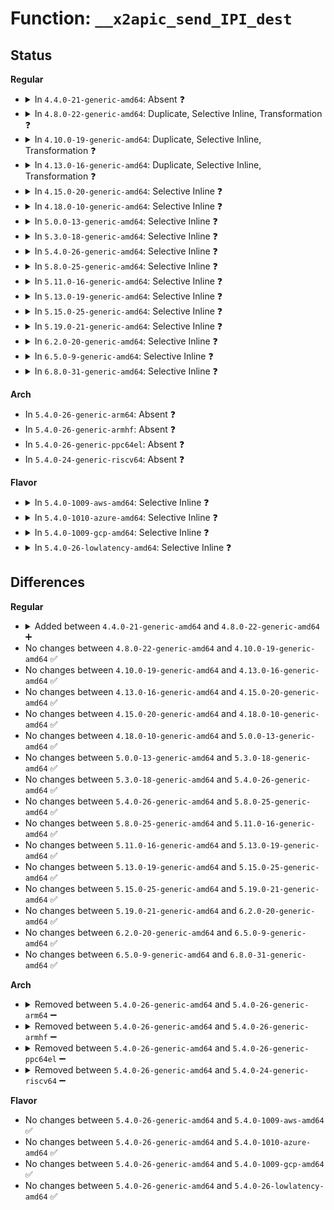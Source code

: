 # Function: <code>__x2apic_send_IPI_dest</code>

## Status
<b>Regular</b>
<ul>
<li>
<details>
<summary>In <code>4.4.0-21-generic-amd64</code>: Absent ❓</summary>

```json
{
  "name": "__x2apic_send_IPI_dest",
  "collision_type": "Static Duplication",
  "inline_type": "Full",
  "funcs": [
    {
      "addr": 18446744071579211913,
      "name": "__x2apic_send_IPI_dest",
      "external": false,
      "loc": "arch/x86/include/asm/x2apic.h:23",
      "file": "arch/x86/kernel/apic/x2apic_phys.c",
      "inline": "not declared, inlined",
      "caller_inline": [
        "arch/x86/kernel/apic/x2apic_phys.c:__x2apic_send_IPI_mask"
      ],
      "caller_func": []
    },
    {
      "addr": 18446744071579213098,
      "name": "__x2apic_send_IPI_dest",
      "external": false,
      "loc": "arch/x86/include/asm/x2apic.h:23",
      "file": "arch/x86/kernel/apic/x2apic_cluster.c",
      "inline": "not declared, inlined",
      "caller_inline": [
        "arch/x86/kernel/apic/x2apic_cluster.c:__x2apic_send_IPI_mask"
      ],
      "caller_func": []
    }
  ],
  "symbols": []
}
```
</details>
</li>
<li>
<details>
<summary>In <code>4.8.0-22-generic-amd64</code>: Duplicate, Selective Inline, Transformation ❓</summary>

```c
void __x2apic_send_IPI_dest(unsigned int apicid, int vector, unsigned int dest)
```

```json
{
  "name": "__x2apic_send_IPI_dest",
  "collision_type": "Static Duplication",
  "inline_type": "Selective",
  "funcs": [
    {
      "addr": 18446744071579212336,
      "name": "__x2apic_send_IPI_dest",
      "external": false,
      "loc": "arch/x86/include/asm/x2apic.h:23",
      "file": "arch/x86/kernel/apic/x2apic_phys.c",
      "inline": "not declared, inlined",
      "caller_inline": [],
      "caller_func": [
        "arch/x86/kernel/apic/x2apic_phys.c:__x2apic_send_IPI_mask",
        "arch/x86/kernel/apic/x2apic_phys.c:x2apic_send_IPI"
      ]
    },
    {
      "addr": 18446744071579213088,
      "name": "__x2apic_send_IPI_dest",
      "external": false,
      "loc": "arch/x86/include/asm/x2apic.h:23",
      "file": "arch/x86/kernel/apic/x2apic_cluster.c",
      "inline": "seen, unknown",
      "caller_inline": [],
      "caller_func": [
        "arch/x86/kernel/apic/x2apic_cluster.c:__x2apic_send_IPI_mask",
        "arch/x86/kernel/apic/x2apic_cluster.c:x2apic_send_IPI"
      ]
    }
  ],
  "symbols": [
    {
      "addr": 18446744071579212336,
      "name": "__x2apic_send_IPI_dest.constprop.4",
      "section": ".text",
      "bind": "STB_LOCAL",
      "size": 53
    },
    {
      "addr": 18446744071579213088,
      "name": "__x2apic_send_IPI_dest",
      "section": ".text",
      "bind": "STB_LOCAL",
      "size": 54
    }
  ]
}
```
</details>
</li>
<li>
<details>
<summary>In <code>4.10.0-19-generic-amd64</code>: Duplicate, Selective Inline, Transformation ❓</summary>

```c
void __x2apic_send_IPI_dest(unsigned int apicid, int vector, unsigned int dest)
```

```json
{
  "name": "__x2apic_send_IPI_dest",
  "collision_type": "Static Duplication",
  "inline_type": "Selective",
  "funcs": [
    {
      "addr": 18446744071579224032,
      "name": "__x2apic_send_IPI_dest",
      "external": false,
      "loc": "arch/x86/include/asm/x2apic.h:23",
      "file": "arch/x86/kernel/apic/x2apic_phys.c",
      "inline": "not declared, inlined",
      "caller_inline": [],
      "caller_func": [
        "arch/x86/kernel/apic/x2apic_phys.c:__x2apic_send_IPI_mask",
        "arch/x86/kernel/apic/x2apic_phys.c:x2apic_send_IPI"
      ]
    },
    {
      "addr": 18446744071579224800,
      "name": "__x2apic_send_IPI_dest",
      "external": false,
      "loc": "arch/x86/include/asm/x2apic.h:23",
      "file": "arch/x86/kernel/apic/x2apic_cluster.c",
      "inline": "seen, unknown",
      "caller_inline": [],
      "caller_func": [
        "arch/x86/kernel/apic/x2apic_cluster.c:__x2apic_send_IPI_mask",
        "arch/x86/kernel/apic/x2apic_cluster.c:x2apic_send_IPI"
      ]
    }
  ],
  "symbols": [
    {
      "addr": 18446744071579224032,
      "name": "__x2apic_send_IPI_dest.constprop.4",
      "section": ".text",
      "bind": "STB_LOCAL",
      "size": 53
    },
    {
      "addr": 18446744071579224800,
      "name": "__x2apic_send_IPI_dest",
      "section": ".text",
      "bind": "STB_LOCAL",
      "size": 54
    }
  ]
}
```
</details>
</li>
<li>
<details>
<summary>In <code>4.13.0-16-generic-amd64</code>: Duplicate, Selective Inline, Transformation ❓</summary>

```c
void __x2apic_send_IPI_dest(unsigned int apicid, int vector, unsigned int dest)
```

```json
{
  "name": "__x2apic_send_IPI_dest",
  "collision_type": "Static Duplication",
  "inline_type": "Selective",
  "funcs": [
    {
      "addr": 18446744071579221744,
      "name": "__x2apic_send_IPI_dest",
      "external": false,
      "loc": "arch/x86/include/asm/x2apic.h:23",
      "file": "arch/x86/kernel/apic/x2apic_phys.c",
      "inline": "not declared, inlined",
      "caller_inline": [],
      "caller_func": [
        "arch/x86/kernel/apic/x2apic_phys.c:__x2apic_send_IPI_mask",
        "arch/x86/kernel/apic/x2apic_phys.c:x2apic_send_IPI"
      ]
    },
    {
      "addr": 18446744071579222560,
      "name": "__x2apic_send_IPI_dest",
      "external": false,
      "loc": "arch/x86/include/asm/x2apic.h:23",
      "file": "arch/x86/kernel/apic/x2apic_cluster.c",
      "inline": "seen, unknown",
      "caller_inline": [],
      "caller_func": [
        "arch/x86/kernel/apic/x2apic_cluster.c:__x2apic_send_IPI_mask",
        "arch/x86/kernel/apic/x2apic_cluster.c:x2apic_send_IPI"
      ]
    }
  ],
  "symbols": [
    {
      "addr": 18446744071579221744,
      "name": "__x2apic_send_IPI_dest.constprop.3",
      "section": ".text",
      "bind": "STB_LOCAL",
      "size": 53
    },
    {
      "addr": 18446744071579222560,
      "name": "__x2apic_send_IPI_dest",
      "section": ".text",
      "bind": "STB_LOCAL",
      "size": 54
    }
  ]
}
```
</details>
</li>
<li>
<details>
<summary>In <code>4.15.0-20-generic-amd64</code>: Selective Inline ❓</summary>

```c
void __x2apic_send_IPI_dest(unsigned int apicid, int vector, unsigned int dest)
```

```json
{
  "name": "__x2apic_send_IPI_dest",
  "collision_type": "Unique Global",
  "inline_type": "Selective",
  "funcs": [
    {
      "addr": 18446744071579238533,
      "name": "__x2apic_send_IPI_dest",
      "external": true,
      "loc": "arch/x86/kernel/apic/x2apic_phys.c:114",
      "file": "arch/x86/kernel/apic/x2apic_phys.c",
      "inline": "not declared, inlined",
      "caller_inline": [
        "arch/x86/kernel/apic/x2apic_phys.c:__x2apic_send_IPI_mask",
        "arch/x86/kernel/apic/x2apic_phys.c:x2apic_send_IPI"
      ],
      "caller_func": [
        "arch/x86/kernel/apic/x2apic_cluster.c:__x2apic_send_IPI_mask",
        "arch/x86/kernel/apic/x2apic_cluster.c:x2apic_send_IPI"
      ]
    }
  ],
  "symbols": [
    {
      "addr": 18446744071579238784,
      "name": "__x2apic_send_IPI_dest",
      "section": ".text",
      "bind": "STB_GLOBAL",
      "size": 54
    }
  ]
}
```
</details>
</li>
<li>
<details>
<summary>In <code>4.18.0-10-generic-amd64</code>: Selective Inline ❓</summary>

```c
void __x2apic_send_IPI_dest(unsigned int apicid, int vector, unsigned int dest)
```

```json
{
  "name": "__x2apic_send_IPI_dest",
  "collision_type": "Unique Global",
  "inline_type": "Selective",
  "funcs": [
    {
      "addr": 18446744071579250799,
      "name": "__x2apic_send_IPI_dest",
      "external": true,
      "loc": "arch/x86/kernel/apic/x2apic_phys.c:114",
      "file": "arch/x86/kernel/apic/x2apic_phys.c",
      "inline": "not declared, inlined",
      "caller_inline": [
        "arch/x86/kernel/apic/x2apic_phys.c:__x2apic_send_IPI_mask",
        "arch/x86/kernel/apic/x2apic_phys.c:x2apic_send_IPI"
      ],
      "caller_func": [
        "arch/x86/kernel/apic/x2apic_cluster.c:__x2apic_send_IPI_mask",
        "arch/x86/kernel/apic/x2apic_cluster.c:x2apic_send_IPI"
      ]
    }
  ],
  "symbols": [
    {
      "addr": 18446744071579251264,
      "name": "__x2apic_send_IPI_dest",
      "section": ".text",
      "bind": "STB_GLOBAL",
      "size": 54
    }
  ]
}
```
</details>
</li>
<li>
<details>
<summary>In <code>5.0.0-13-generic-amd64</code>: Selective Inline ❓</summary>

```c
void __x2apic_send_IPI_dest(unsigned int apicid, int vector, unsigned int dest)
```

```json
{
  "name": "__x2apic_send_IPI_dest",
  "collision_type": "Unique Global",
  "inline_type": "Selective",
  "funcs": [
    {
      "addr": 18446744071579274831,
      "name": "__x2apic_send_IPI_dest",
      "external": true,
      "loc": "arch/x86/kernel/apic/x2apic_phys.c:114",
      "file": "arch/x86/kernel/apic/x2apic_phys.c",
      "inline": "not declared, inlined",
      "caller_inline": [
        "arch/x86/kernel/apic/x2apic_phys.c:__x2apic_send_IPI_mask",
        "arch/x86/kernel/apic/x2apic_phys.c:x2apic_send_IPI"
      ],
      "caller_func": [
        "arch/x86/kernel/apic/x2apic_cluster.c:__x2apic_send_IPI_mask",
        "arch/x86/kernel/apic/x2apic_cluster.c:x2apic_send_IPI"
      ]
    }
  ],
  "symbols": [
    {
      "addr": 18446744071579275072,
      "name": "__x2apic_send_IPI_dest",
      "section": ".text",
      "bind": "STB_GLOBAL",
      "size": 54
    }
  ]
}
```
</details>
</li>
<li>
<details>
<summary>In <code>5.3.0-18-generic-amd64</code>: Selective Inline ❓</summary>

```c
void __x2apic_send_IPI_dest(unsigned int apicid, int vector, unsigned int dest)
```

```json
{
  "name": "__x2apic_send_IPI_dest",
  "collision_type": "Unique Global",
  "inline_type": "Selective",
  "funcs": [
    {
      "addr": 18446744071579289199,
      "name": "__x2apic_send_IPI_dest",
      "external": true,
      "loc": "arch/x86/kernel/apic/x2apic_phys.c:114",
      "file": "arch/x86/kernel/apic/x2apic_phys.c",
      "inline": "not declared, inlined",
      "caller_inline": [
        "arch/x86/kernel/apic/x2apic_phys.c:__x2apic_send_IPI_mask",
        "arch/x86/kernel/apic/x2apic_phys.c:x2apic_send_IPI"
      ],
      "caller_func": [
        "arch/x86/kernel/apic/x2apic_cluster.c:__x2apic_send_IPI_mask",
        "arch/x86/kernel/apic/x2apic_cluster.c:x2apic_send_IPI"
      ]
    }
  ],
  "symbols": [
    {
      "addr": 18446744071579289456,
      "name": "__x2apic_send_IPI_dest",
      "section": ".text",
      "bind": "STB_GLOBAL",
      "size": 54
    }
  ]
}
```
</details>
</li>
<li>
<details>
<summary>In <code>5.4.0-26-generic-amd64</code>: Selective Inline ❓</summary>

```c
void __x2apic_send_IPI_dest(unsigned int apicid, int vector, unsigned int dest)
```

```json
{
  "name": "__x2apic_send_IPI_dest",
  "collision_type": "Unique Global",
  "inline_type": "Selective",
  "funcs": [
    {
      "addr": 18446744071579295087,
      "name": "__x2apic_send_IPI_dest",
      "external": true,
      "loc": "arch/x86/kernel/apic/x2apic_phys.c:109",
      "file": "arch/x86/kernel/apic/x2apic_phys.c",
      "inline": "not declared, inlined",
      "caller_inline": [
        "arch/x86/kernel/apic/x2apic_phys.c:__x2apic_send_IPI_mask",
        "arch/x86/kernel/apic/x2apic_phys.c:x2apic_send_IPI"
      ],
      "caller_func": [
        "arch/x86/kernel/apic/x2apic_cluster.c:__x2apic_send_IPI_mask",
        "arch/x86/kernel/apic/x2apic_cluster.c:x2apic_send_IPI"
      ]
    }
  ],
  "symbols": [
    {
      "addr": 18446744071579295376,
      "name": "__x2apic_send_IPI_dest",
      "section": ".text",
      "bind": "STB_GLOBAL",
      "size": 54
    }
  ]
}
```
</details>
</li>
<li>
<details>
<summary>In <code>5.8.0-25-generic-amd64</code>: Selective Inline ❓</summary>

```c
void __x2apic_send_IPI_dest(unsigned int apicid, int vector, unsigned int dest)
```

```json
{
  "name": "__x2apic_send_IPI_dest",
  "collision_type": "Unique Global",
  "inline_type": "Selective",
  "funcs": [
    {
      "addr": 18446744071579324911,
      "name": "__x2apic_send_IPI_dest",
      "external": true,
      "loc": "arch/x86/kernel/apic/x2apic_phys.c:109",
      "file": "arch/x86/kernel/apic/x2apic_phys.c",
      "inline": "not declared, inlined",
      "caller_inline": [
        "arch/x86/kernel/apic/x2apic_phys.c:__x2apic_send_IPI_mask",
        "arch/x86/kernel/apic/x2apic_phys.c:x2apic_send_IPI"
      ],
      "caller_func": [
        "arch/x86/kernel/apic/x2apic_cluster.c:__x2apic_send_IPI_mask",
        "arch/x86/kernel/apic/x2apic_cluster.c:x2apic_send_IPI"
      ]
    }
  ],
  "symbols": [
    {
      "addr": 18446744071579325280,
      "name": "__x2apic_send_IPI_dest",
      "section": ".text",
      "bind": "STB_GLOBAL",
      "size": 54
    }
  ]
}
```
</details>
</li>
<li>
<details>
<summary>In <code>5.11.0-16-generic-amd64</code>: Selective Inline ❓</summary>

```c
void __x2apic_send_IPI_dest(unsigned int apicid, int vector, unsigned int dest)
```

```json
{
  "name": "__x2apic_send_IPI_dest",
  "collision_type": "Unique Global",
  "inline_type": "Selective",
  "funcs": [
    {
      "addr": 18446744071579326498,
      "name": "__x2apic_send_IPI_dest",
      "external": true,
      "loc": "arch/x86/kernel/apic/x2apic_phys.c:120",
      "file": "arch/x86/kernel/apic/x2apic_phys.c",
      "inline": "not declared, inlined",
      "caller_inline": [
        "arch/x86/kernel/apic/x2apic_phys.c:__x2apic_send_IPI_mask",
        "arch/x86/kernel/apic/x2apic_phys.c:x2apic_send_IPI"
      ],
      "caller_func": [
        "arch/x86/kernel/apic/x2apic_cluster.c:__x2apic_send_IPI_mask",
        "arch/x86/kernel/apic/x2apic_cluster.c:x2apic_send_IPI"
      ]
    }
  ],
  "symbols": [
    {
      "addr": 18446744071579326912,
      "name": "__x2apic_send_IPI_dest",
      "section": ".text",
      "bind": "STB_GLOBAL",
      "size": 54
    }
  ]
}
```
</details>
</li>
<li>
<details>
<summary>In <code>5.13.0-19-generic-amd64</code>: Selective Inline ❓</summary>

```c
void __x2apic_send_IPI_dest(unsigned int apicid, int vector, unsigned int dest)
```

```json
{
  "name": "__x2apic_send_IPI_dest",
  "collision_type": "Unique Global",
  "inline_type": "Selective",
  "funcs": [
    {
      "addr": 18446744071579329264,
      "name": "__x2apic_send_IPI_dest",
      "external": true,
      "loc": "arch/x86/kernel/apic/x2apic_phys.c:120",
      "file": "arch/x86/kernel/apic/x2apic_phys.c",
      "inline": "not declared, inlined",
      "caller_inline": [
        "arch/x86/kernel/apic/x2apic_phys.c:__x2apic_send_IPI_mask",
        "arch/x86/kernel/apic/x2apic_phys.c:x2apic_send_IPI"
      ],
      "caller_func": [
        "arch/x86/kernel/apic/x2apic_cluster.c:__x2apic_send_IPI_mask",
        "arch/x86/kernel/apic/x2apic_cluster.c:x2apic_send_IPI"
      ]
    }
  ],
  "symbols": [
    {
      "addr": 18446744071579329632,
      "name": "__x2apic_send_IPI_dest",
      "section": ".text",
      "bind": "STB_GLOBAL",
      "size": 54
    }
  ]
}
```
</details>
</li>
<li>
<details>
<summary>In <code>5.15.0-25-generic-amd64</code>: Selective Inline ❓</summary>

```c
void __x2apic_send_IPI_dest(unsigned int apicid, int vector, unsigned int dest)
```

```json
{
  "name": "__x2apic_send_IPI_dest",
  "collision_type": "Unique Global",
  "inline_type": "Selective",
  "funcs": [
    {
      "addr": 18446744071579384057,
      "name": "__x2apic_send_IPI_dest",
      "external": true,
      "loc": "arch/x86/kernel/apic/x2apic_phys.c:120",
      "file": "arch/x86/kernel/apic/x2apic_phys.c",
      "inline": "not declared, inlined",
      "caller_inline": [
        "arch/x86/kernel/apic/x2apic_phys.c:__x2apic_send_IPI_mask",
        "arch/x86/kernel/apic/x2apic_phys.c:x2apic_send_IPI"
      ],
      "caller_func": [
        "arch/x86/kernel/apic/x2apic_cluster.c:__x2apic_send_IPI_mask",
        "arch/x86/kernel/apic/x2apic_cluster.c:x2apic_send_IPI"
      ]
    }
  ],
  "symbols": [
    {
      "addr": 18446744071579384496,
      "name": "__x2apic_send_IPI_dest",
      "section": ".text",
      "bind": "STB_GLOBAL",
      "size": 54
    }
  ]
}
```
</details>
</li>
<li>
<details>
<summary>In <code>5.19.0-21-generic-amd64</code>: Selective Inline ❓</summary>

```c
void __x2apic_send_IPI_dest(unsigned int apicid, int vector, unsigned int dest)
```

```json
{
  "name": "__x2apic_send_IPI_dest",
  "collision_type": "Unique Global",
  "inline_type": "Selective",
  "funcs": [
    {
      "addr": 18446744071579449527,
      "name": "__x2apic_send_IPI_dest",
      "external": true,
      "loc": "arch/x86/kernel/apic/x2apic_phys.c:120",
      "file": "arch/x86/kernel/apic/x2apic_phys.c",
      "inline": "not declared, inlined",
      "caller_inline": [
        "arch/x86/kernel/apic/x2apic_phys.c:__x2apic_send_IPI_mask",
        "arch/x86/kernel/apic/x2apic_phys.c:x2apic_send_IPI"
      ],
      "caller_func": [
        "arch/x86/kernel/apic/x2apic_cluster.c:__x2apic_send_IPI_mask",
        "arch/x86/kernel/apic/x2apic_cluster.c:x2apic_send_IPI"
      ]
    }
  ],
  "symbols": [
    {
      "addr": 18446744071579450032,
      "name": "__x2apic_send_IPI_dest",
      "section": ".text",
      "bind": "STB_GLOBAL",
      "size": 79
    }
  ]
}
```
</details>
</li>
<li>
<details>
<summary>In <code>6.2.0-20-generic-amd64</code>: Selective Inline ❓</summary>

```c
void __x2apic_send_IPI_dest(unsigned int apicid, int vector, unsigned int dest)
```

```json
{
  "name": "__x2apic_send_IPI_dest",
  "collision_type": "Unique Global",
  "inline_type": "Selective",
  "funcs": [
    {
      "addr": 18446744071579537370,
      "name": "__x2apic_send_IPI_dest",
      "external": true,
      "loc": "arch/x86/kernel/apic/x2apic_phys.c:120",
      "file": "arch/x86/kernel/apic/x2apic_phys.c",
      "inline": "not declared, inlined",
      "caller_inline": [
        "arch/x86/kernel/apic/x2apic_phys.c:__x2apic_send_IPI_mask",
        "arch/x86/kernel/apic/x2apic_phys.c:x2apic_send_IPI"
      ],
      "caller_func": [
        "arch/x86/kernel/apic/x2apic_cluster.c:__x2apic_send_IPI_mask",
        "arch/x86/kernel/apic/x2apic_cluster.c:x2apic_send_IPI"
      ]
    }
  ],
  "symbols": [
    {
      "addr": 18446744071579537824,
      "name": "__x2apic_send_IPI_dest",
      "section": ".text",
      "bind": "STB_GLOBAL",
      "size": 79
    }
  ]
}
```
</details>
</li>
<li>
<details>
<summary>In <code>6.5.0-9-generic-amd64</code>: Selective Inline ❓</summary>

```c
void __x2apic_send_IPI_dest(unsigned int apicid, int vector, unsigned int dest)
```

```json
{
  "name": "__x2apic_send_IPI_dest",
  "collision_type": "Unique Global",
  "inline_type": "Selective",
  "funcs": [
    {
      "addr": 18446744071579550202,
      "name": "__x2apic_send_IPI_dest",
      "external": true,
      "loc": "arch/x86/kernel/apic/x2apic_phys.c:123",
      "file": "arch/x86/kernel/apic/x2apic_phys.c",
      "inline": "not declared, inlined",
      "caller_inline": [
        "arch/x86/kernel/apic/x2apic_phys.c:__x2apic_send_IPI_mask",
        "arch/x86/kernel/apic/x2apic_phys.c:x2apic_send_IPI"
      ],
      "caller_func": [
        "arch/x86/kernel/apic/x2apic_cluster.c:__x2apic_send_IPI_mask",
        "arch/x86/kernel/apic/x2apic_cluster.c:x2apic_send_IPI"
      ]
    }
  ],
  "symbols": [
    {
      "addr": 18446744071579550656,
      "name": "__x2apic_send_IPI_dest",
      "section": ".text",
      "bind": "STB_GLOBAL",
      "size": 79
    }
  ]
}
```
</details>
</li>
<li>
<details>
<summary>In <code>6.8.0-31-generic-amd64</code>: Selective Inline ❓</summary>

```c
void __x2apic_send_IPI_dest(unsigned int apicid, int vector, unsigned int dest)
```

```json
{
  "name": "__x2apic_send_IPI_dest",
  "collision_type": "Unique Global",
  "inline_type": "Selective",
  "funcs": [
    {
      "addr": 18446744071579578266,
      "name": "__x2apic_send_IPI_dest",
      "external": true,
      "loc": "arch/x86/kernel/apic/x2apic_phys.c:110",
      "file": "arch/x86/kernel/apic/x2apic_phys.c",
      "inline": "not declared, inlined",
      "caller_inline": [
        "arch/x86/kernel/apic/x2apic_phys.c:__x2apic_send_IPI_mask",
        "arch/x86/kernel/apic/x2apic_phys.c:x2apic_send_IPI"
      ],
      "caller_func": [
        "arch/x86/kernel/apic/x2apic_cluster.c:__x2apic_send_IPI_mask",
        "arch/x86/kernel/apic/x2apic_cluster.c:x2apic_send_IPI"
      ]
    }
  ],
  "symbols": [
    {
      "addr": 18446744071579578688,
      "name": "__x2apic_send_IPI_dest",
      "section": ".text",
      "bind": "STB_GLOBAL",
      "size": 79
    }
  ]
}
```
</details>
</li>
</ul>
<b>Arch</b>
<ul>
<li>
In <code>5.4.0-26-generic-arm64</code>: Absent ❓
</li>
<li>
In <code>5.4.0-26-generic-armhf</code>: Absent ❓
</li>
<li>
In <code>5.4.0-26-generic-ppc64el</code>: Absent ❓
</li>
<li>
In <code>5.4.0-24-generic-riscv64</code>: Absent ❓
</li>
</ul>
<b>Flavor</b>
<ul>
<li>
<details>
<summary>In <code>5.4.0-1009-aws-amd64</code>: Selective Inline ❓</summary>

```c
void __x2apic_send_IPI_dest(unsigned int apicid, int vector, unsigned int dest)
```

```json
{
  "name": "__x2apic_send_IPI_dest",
  "collision_type": "Unique Global",
  "inline_type": "Selective",
  "funcs": [
    {
      "addr": 18446744071579290895,
      "name": "__x2apic_send_IPI_dest",
      "external": true,
      "loc": "arch/x86/kernel/apic/x2apic_phys.c:109",
      "file": "arch/x86/kernel/apic/x2apic_phys.c",
      "inline": "not declared, inlined",
      "caller_inline": [
        "arch/x86/kernel/apic/x2apic_phys.c:__x2apic_send_IPI_mask",
        "arch/x86/kernel/apic/x2apic_phys.c:x2apic_send_IPI"
      ],
      "caller_func": [
        "arch/x86/kernel/apic/x2apic_cluster.c:__x2apic_send_IPI_mask",
        "arch/x86/kernel/apic/x2apic_cluster.c:x2apic_send_IPI"
      ]
    }
  ],
  "symbols": [
    {
      "addr": 18446744071579291184,
      "name": "__x2apic_send_IPI_dest",
      "section": ".text",
      "bind": "STB_GLOBAL",
      "size": 54
    }
  ]
}
```
</details>
</li>
<li>
<details>
<summary>In <code>5.4.0-1010-azure-amd64</code>: Selective Inline ❓</summary>

```c
void __x2apic_send_IPI_dest(unsigned int apicid, int vector, unsigned int dest)
```

```json
{
  "name": "__x2apic_send_IPI_dest",
  "collision_type": "Unique Global",
  "inline_type": "Selective",
  "funcs": [
    {
      "addr": 18446744071579226190,
      "name": "__x2apic_send_IPI_dest",
      "external": true,
      "loc": "arch/x86/kernel/apic/x2apic_phys.c:109",
      "file": "arch/x86/kernel/apic/x2apic_phys.c",
      "inline": "not declared, inlined",
      "caller_inline": [
        "arch/x86/kernel/apic/x2apic_phys.c:__x2apic_send_IPI_mask",
        "arch/x86/kernel/apic/x2apic_phys.c:x2apic_send_IPI"
      ],
      "caller_func": [
        "arch/x86/kernel/apic/x2apic_cluster.c:__x2apic_send_IPI_mask",
        "arch/x86/kernel/apic/x2apic_cluster.c:x2apic_send_IPI"
      ]
    }
  ],
  "symbols": [
    {
      "addr": 18446744071579226640,
      "name": "__x2apic_send_IPI_dest",
      "section": ".text",
      "bind": "STB_GLOBAL",
      "size": 68
    }
  ]
}
```
</details>
</li>
<li>
<details>
<summary>In <code>5.4.0-1009-gcp-amd64</code>: Selective Inline ❓</summary>

```c
void __x2apic_send_IPI_dest(unsigned int apicid, int vector, unsigned int dest)
```

```json
{
  "name": "__x2apic_send_IPI_dest",
  "collision_type": "Unique Global",
  "inline_type": "Selective",
  "funcs": [
    {
      "addr": 18446744071579292095,
      "name": "__x2apic_send_IPI_dest",
      "external": true,
      "loc": "arch/x86/kernel/apic/x2apic_phys.c:109",
      "file": "arch/x86/kernel/apic/x2apic_phys.c",
      "inline": "not declared, inlined",
      "caller_inline": [
        "arch/x86/kernel/apic/x2apic_phys.c:__x2apic_send_IPI_mask",
        "arch/x86/kernel/apic/x2apic_phys.c:x2apic_send_IPI"
      ],
      "caller_func": [
        "arch/x86/kernel/apic/x2apic_cluster.c:__x2apic_send_IPI_mask",
        "arch/x86/kernel/apic/x2apic_cluster.c:x2apic_send_IPI"
      ]
    }
  ],
  "symbols": [
    {
      "addr": 18446744071579292384,
      "name": "__x2apic_send_IPI_dest",
      "section": ".text",
      "bind": "STB_GLOBAL",
      "size": 54
    }
  ]
}
```
</details>
</li>
<li>
<details>
<summary>In <code>5.4.0-26-lowlatency-amd64</code>: Selective Inline ❓</summary>

```c
void __x2apic_send_IPI_dest(unsigned int apicid, int vector, unsigned int dest)
```

```json
{
  "name": "__x2apic_send_IPI_dest",
  "collision_type": "Unique Global",
  "inline_type": "Selective",
  "funcs": [
    {
      "addr": 18446744071579300927,
      "name": "__x2apic_send_IPI_dest",
      "external": true,
      "loc": "arch/x86/kernel/apic/x2apic_phys.c:109",
      "file": "arch/x86/kernel/apic/x2apic_phys.c",
      "inline": "not declared, inlined",
      "caller_inline": [
        "arch/x86/kernel/apic/x2apic_phys.c:__x2apic_send_IPI_mask",
        "arch/x86/kernel/apic/x2apic_phys.c:x2apic_send_IPI"
      ],
      "caller_func": [
        "arch/x86/kernel/apic/x2apic_cluster.c:__x2apic_send_IPI_mask",
        "arch/x86/kernel/apic/x2apic_cluster.c:x2apic_send_IPI"
      ]
    }
  ],
  "symbols": [
    {
      "addr": 18446744071579301216,
      "name": "__x2apic_send_IPI_dest",
      "section": ".text",
      "bind": "STB_GLOBAL",
      "size": 54
    }
  ]
}
```
</details>
</li>
</ul>

## Differences
<b>Regular</b>
<ul>
<li>
<details>
<summary>Added between <code>4.4.0-21-generic-amd64</code> and <code>4.8.0-22-generic-amd64</code> ➕</summary>

```c
void __x2apic_send_IPI_dest(unsigned int apicid, int vector, unsigned int dest)
```
</details>
</li>
<li>
No changes between <code>4.8.0-22-generic-amd64</code> and <code>4.10.0-19-generic-amd64</code> ✅
</li>
<li>
No changes between <code>4.10.0-19-generic-amd64</code> and <code>4.13.0-16-generic-amd64</code> ✅
</li>
<li>
No changes between <code>4.13.0-16-generic-amd64</code> and <code>4.15.0-20-generic-amd64</code> ✅
</li>
<li>
No changes between <code>4.15.0-20-generic-amd64</code> and <code>4.18.0-10-generic-amd64</code> ✅
</li>
<li>
No changes between <code>4.18.0-10-generic-amd64</code> and <code>5.0.0-13-generic-amd64</code> ✅
</li>
<li>
No changes between <code>5.0.0-13-generic-amd64</code> and <code>5.3.0-18-generic-amd64</code> ✅
</li>
<li>
No changes between <code>5.3.0-18-generic-amd64</code> and <code>5.4.0-26-generic-amd64</code> ✅
</li>
<li>
No changes between <code>5.4.0-26-generic-amd64</code> and <code>5.8.0-25-generic-amd64</code> ✅
</li>
<li>
No changes between <code>5.8.0-25-generic-amd64</code> and <code>5.11.0-16-generic-amd64</code> ✅
</li>
<li>
No changes between <code>5.11.0-16-generic-amd64</code> and <code>5.13.0-19-generic-amd64</code> ✅
</li>
<li>
No changes between <code>5.13.0-19-generic-amd64</code> and <code>5.15.0-25-generic-amd64</code> ✅
</li>
<li>
No changes between <code>5.15.0-25-generic-amd64</code> and <code>5.19.0-21-generic-amd64</code> ✅
</li>
<li>
No changes between <code>5.19.0-21-generic-amd64</code> and <code>6.2.0-20-generic-amd64</code> ✅
</li>
<li>
No changes between <code>6.2.0-20-generic-amd64</code> and <code>6.5.0-9-generic-amd64</code> ✅
</li>
<li>
No changes between <code>6.5.0-9-generic-amd64</code> and <code>6.8.0-31-generic-amd64</code> ✅
</li>
</ul>
<b>Arch</b>
<ul>
<li>
<details>
<summary>Removed between <code>5.4.0-26-generic-amd64</code> and <code>5.4.0-26-generic-arm64</code> ➖</summary>

```c
void __x2apic_send_IPI_dest(unsigned int apicid, int vector, unsigned int dest)
```
</details>
</li>
<li>
<details>
<summary>Removed between <code>5.4.0-26-generic-amd64</code> and <code>5.4.0-26-generic-armhf</code> ➖</summary>

```c
void __x2apic_send_IPI_dest(unsigned int apicid, int vector, unsigned int dest)
```
</details>
</li>
<li>
<details>
<summary>Removed between <code>5.4.0-26-generic-amd64</code> and <code>5.4.0-26-generic-ppc64el</code> ➖</summary>

```c
void __x2apic_send_IPI_dest(unsigned int apicid, int vector, unsigned int dest)
```
</details>
</li>
<li>
<details>
<summary>Removed between <code>5.4.0-26-generic-amd64</code> and <code>5.4.0-24-generic-riscv64</code> ➖</summary>

```c
void __x2apic_send_IPI_dest(unsigned int apicid, int vector, unsigned int dest)
```
</details>
</li>
</ul>
<b>Flavor</b>
<ul>
<li>
No changes between <code>5.4.0-26-generic-amd64</code> and <code>5.4.0-1009-aws-amd64</code> ✅
</li>
<li>
No changes between <code>5.4.0-26-generic-amd64</code> and <code>5.4.0-1010-azure-amd64</code> ✅
</li>
<li>
No changes between <code>5.4.0-26-generic-amd64</code> and <code>5.4.0-1009-gcp-amd64</code> ✅
</li>
<li>
No changes between <code>5.4.0-26-generic-amd64</code> and <code>5.4.0-26-lowlatency-amd64</code> ✅
</li>
</ul>
